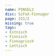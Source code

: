 ```yaml
---
name: PINSEL2
disc: SiFoX-Finnugor
page: 221/2
missing: true
tags:
- Estnisch
- Finnisch
- Finnugrisch
- Lettisch
---
```

